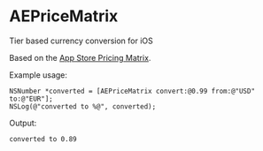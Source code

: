 AEPriceMatrix
=============

Tier based currency conversion for iOS

Based on the [App Store Pricing Matrix][priceMatrix].

Example usage:
```objc
NSNumber *converted = [AEPriceMatrix convert:@0.99 from:@"USD" to:@"EUR"];
NSLog(@"converted to %@", converted);
```
Output:
```
converted to 0.89
```

[priceMatrix]: http://forecomm.mptw.fr/templates/PriceMatrix.html
